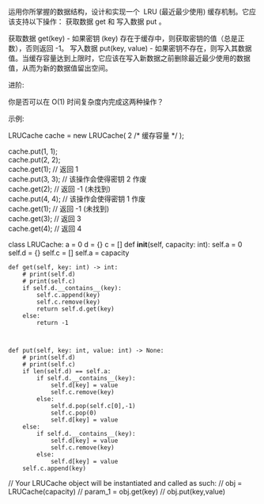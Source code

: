 运用你所掌握的数据结构，设计和实现一个  LRU (最近最少使用) 缓存机制。它应该支持以下操作： 获取数据 get 和 写入数据 put 。

获取数据 get(key) - 如果密钥 (key) 存在于缓存中，则获取密钥的值（总是正数），否则返回 -1。
写入数据 put(key, value) - 如果密钥不存在，则写入其数据值。当缓存容量达到上限时，它应该在写入新数据之前删除最近最少使用的数据值，从而为新的数据值留出空间。

进阶:

你是否可以在 O(1) 时间复杂度内完成这两种操作？

示例:

LRUCache cache = new LRUCache( 2 /* 缓存容量 */ );  

cache.put(1, 1);  
cache.put(2, 2);  
cache.get(1);       // 返回  1  
cache.put(3, 3);    // 该操作会使得密钥 2 作废  
cache.get(2);       // 返回 -1 (未找到)  
cache.put(4, 4);    // 该操作会使得密钥 1 作废  
cache.get(1);       // 返回 -1 (未找到)  
cache.get(3);       // 返回  3  
cache.get(4);       // 返回  4  

class LRUCache:
    a = 0
    d = {}
    c = []
    def __init__(self, capacity: int):
        self.a = 0
        self.d = {}
        self.c = []
        self.a = capacity

    def get(self, key: int) -> int:
        # print(self.d)
        # print(self.c)
        if self.d.__contains__(key):
            self.c.append(key)
            self.c.remove(key)
            return self.d.get(key)
        else:
            return -1
        
    

    def put(self, key: int, value: int) -> None:
        # print(self.d)
        # print(self.c)
        if len(self.d) == self.a:
            if self.d.__contains__(key):
                self.d[key] = value
                self.c.remove(key)
            else:
                self.d.pop(self.c[0],-1)
                self.c.pop(0)
                self.d[key] = value
        else:
            if self.d.__contains__(key):
                self.d[key] = value
                self.c.remove(key)
            else:
                self.d[key] = value
        self.c.append(key)


// Your LRUCache object will be instantiated and called as such:
// obj = LRUCache(capacity)
// param_1 = obj.get(key)
// obj.put(key,value)
